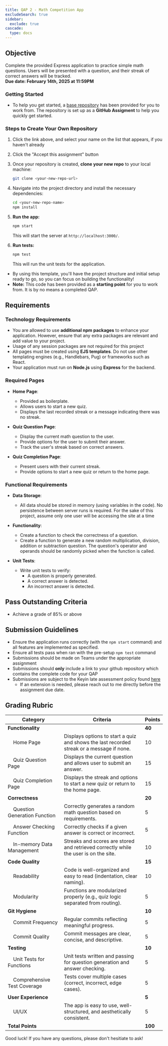 ```yaml
---
title: QAP 2 - Math Competition App
excludeSearch: true
sidebar:
  exclude: true
cascade:
  type: docs
---
```


## Objective
Complete the provided Express application to practice simple math questions. Users will be presented with a question, and their streak of correct answers will be tracked.  
**Due date: February 14th, 2025 at 11:59PM**

### Getting Started
- To help you get started, a [base repository](https://classroom.github.com/a/Tw9ktGPW) has been provided for you to work from. The repository is set up as a **GitHub Assigment** to help you quickly get started.

### Steps to Create Your Own Repository

1. Click the link above, and select your name on the list that appears, if you haven't already
   
1. Click the "Accept this assignment" button

1. Once your repository is created, **clone your new repo** to your local machine:
    ```bash
    git clone <your-new-repo-url>
    ```

1. Navigate into the project directory and install the necessary dependencies:
    ```bash
    cd <your-new-repo-name>
    npm install
    ```
  
1. **Run the app:**
    ```bash
    npm start
    ```
    This will start the server at `http://localhost:3000/`.

1. **Run tests:**
    ```bash
    npm test
    ```
    This will run the unit tests for the application.

- By using this template, you'll have the project structure and initial setup ready to go, so you can focus on building the functionality!
- **Note:** This code has been provided as a **starting point** for you to work from. It is by no means a completed QAP.

## Requirements
### Technology Requirements
- You are allowed to use **additional npm packages** to enhance your application. However, ensure that any extra packages are relevant and add value to your project.
- Usage of any session packages are not required for this project
- All pages must be created using **EJS templates**. Do not use other templating engines (e.g., Handlebars, Pug) or frameworks such as React.
- Your application must run on **Node.js** using **Express** for the backend.
### Required Pages
- **Home Page**: 
  - Provided as boilerplate.
  - Allows users to start a new quiz.
  - Displays the last recorded streak or a message indicating there was no streak.

- **Quiz Question Page**:
  - Display the current math question to the user.
  - Provide options for the user to submit their answer.
  - Track the user's streak based on correct answers.

- **Quiz Completion Page**:
  - Present users with their current streak.
  - Provide options to start a new quiz or return to the home page.

### Functional Requirements
- **Data Storage**:
  - All data should be stored in memory (using variables in the code). No persistence between server runs is required. For the sake of this project, assume only one user will be accessing the site at a time

- **Functionality**:
  - Create a function to check the correctness of a question.
  - Create a function to generate a new random multiplication, division, addition or subtraction question. The question's operator and operands should be randomly picked when the function is called.

- **Unit Tests**:
  - Write unit tests to verify:
    - A question is properly generated.
    - A correct answer is detected.
    - An incorrect answer is detected.

## Pass Outstanding Criteria
- Achieve a grade of 85% or above

## Submission Guidelines
- Ensure the application runs correctly (with the `npm start` command) and all features are implemented as specified.
- Ensure all tests pass when ran with the pre-setup `npm test` command
- Submissions should be made on Teams under the appropriate assignment
- Submissions should **only** include a link to your github repository which contains the complete code for your QAP
- Submissions are subject to the Keyin late assessment policy found [here](https://keyincollege289.sharepoint.com/:b:/s/FullstackJavascript-SD14Sept.2025-Dec.2025/EaNwhyZvUxhIpqLD-N68n64BaOjdRmmLNGNw_u9tarzk4A?e=2i061T) 
  - If an extension is needed, please reach out to me directly before the assignment due date.

## Grading Rubric

| Category                                             | Criteria                                                                                  | Points  |
|------------------------------------------------------|-------------------------------------------------------------------------------------------|---------|
| **Functionality**                                    |                                                                                           | **40**  |
| &nbsp;&nbsp;&nbsp;&nbsp;Home Page                    | Displays options to start a quiz and shows the last recorded streak or a message if none. | 10      |
| &nbsp;&nbsp;&nbsp;&nbsp;Quiz Question Page           | Displays the current question and allows user to submit an answer.                        | 15      |
| &nbsp;&nbsp;&nbsp;&nbsp;Quiz Completion Page         | Displays the streak and options to start a new quiz or return to the home page.           | 15      |
| **Correctness**                                      |                                                                                           | **20**  |
| &nbsp;&nbsp;&nbsp;&nbsp;Question Generation Function | Correctly generates a random math question based on requirements.                         | 5       |
| &nbsp;&nbsp;&nbsp;&nbsp;Answer Checking Function     | Correctly checks if a given answer is correct or incorrect.                               | 5       |
| &nbsp;&nbsp;&nbsp;&nbsp;In-memory Data Management    | Streaks and scores are stored and retrieved correctly while the user is on the site.      | 10      |
| **Code Quality**                                     |                                                                                           | **15**  |
| &nbsp;&nbsp;&nbsp;&nbsp;Readability                  | Code is well-organized and easy to read (indentation, clear naming).                      | 10      |
| &nbsp;&nbsp;&nbsp;&nbsp;Modularity                   | Functions are modularized properly (e.g., quiz logic separated from routing).             | 5       |
| **Git Hygiene**                                      |                                                                                           | **10**  |
| &nbsp;&nbsp;&nbsp;&nbsp;Commit Frequency             | Regular commits reflecting meaningful progress.                                           | 5       |
| &nbsp;&nbsp;&nbsp;&nbsp;Commit Quality               | Commit messages are clear, concise, and descriptive.                                      | 5       |
| **Testing**                                          |                                                                                           | **10**  |
| &nbsp;&nbsp;&nbsp;&nbsp;Unit Tests for Functions     | Unit tests written and passing for question generation and answer checking.               | 5       |
| &nbsp;&nbsp;&nbsp;&nbsp;Comprehensive Test Coverage  | Tests cover multiple cases (correct, incorrect, edge cases).                              | 5       |
| **User Experience**                                  |                                                                                           | **5**   |
| &nbsp;&nbsp;&nbsp;&nbsp;UI/UX                        | The app is easy to use, well-structured, and aesthetically consistent.                    | 5       |
| **Total Points**                                     |                                                                                           | **100** |

Good luck! If you have any questions, please don't hesitiate to ask!
